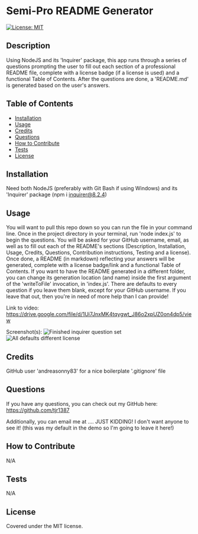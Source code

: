 # Semi-Pro README Generator
[![License: MIT](https://img.shields.io/badge/License-MIT-yellow.svg)](https://opensource.org/licenses/MIT)

## Description

Using NodeJS and its 'Inquirer' package, this app runs through a series of questions prompting the user to fill out each section of a professional README file, complete with a license badge (if a license is used) and a functional Table of Contents. After the questions are done, a 'README.md' is generated based on the user's answers.

## Table of Contents

- [Installation](#installation)
- [Usage](#usage)
- [Credits](#credits)
- [Questions](#questions)
- [How to Contribute](#how-to-contribute)
- [Tests](#tests)
- [License](#license)

## Installation

Need both NodeJS (preferably with Git Bash if using Windows) and its 'Inquirer' package (npm i inquirer@8.2.4)

## Usage

You will want to pull this repo down so you can run the file in your command line. Once in the project directory in your terminal, run 'node index.js' to begin the questions. You will be asked for your GitHub username, email, as well as to fill out each of the README's sections (Description, Installation, Usage, Credits, Questions, Contribution instructions, Testing and a license). Once done, a README (in markdown) reflecting your answers will be generated, complete with a license badge/link and a functional Table of Contents. If you want to have the README generated in a different folder, you can change its generation location (and name) inside the first argument of the 'writeToFile' invocation, in 'index.js'. There are defaults to every question if you leave them blank, except for your GitHub username. If you leave that out, then you're in need of more help than I can provide!

Link to video: https://drive.google.com/file/d/1Ui7JnxMK4tqygwt_J86o2xpUZ0on4dp5/view

Screenshot(s):
![Finished inquirer question set](./assets/mockups.inquirer-complete-terminal.png?raw=true "Example of a finished inquirer set")
![All defaults different license](./assets/mockups.all-defaults-difft-license.png?raw=true "All defaults chosen with a different license than my README")

## Credits

GitHub user 'andreasonny83' for a nice boilerplate '.gitignore' file

## Questions

If you have any questions, you can check out my GitHub here: https://github.com/tjr1387  

Additionally, you can email me at .... JUST KIDDING! I don't want anyone to see it! (this was my default in the demo so I'm going to leave it here!)

## How to Contribute

N/A

## Tests

N/A

## License

Covered under the MIT license.
